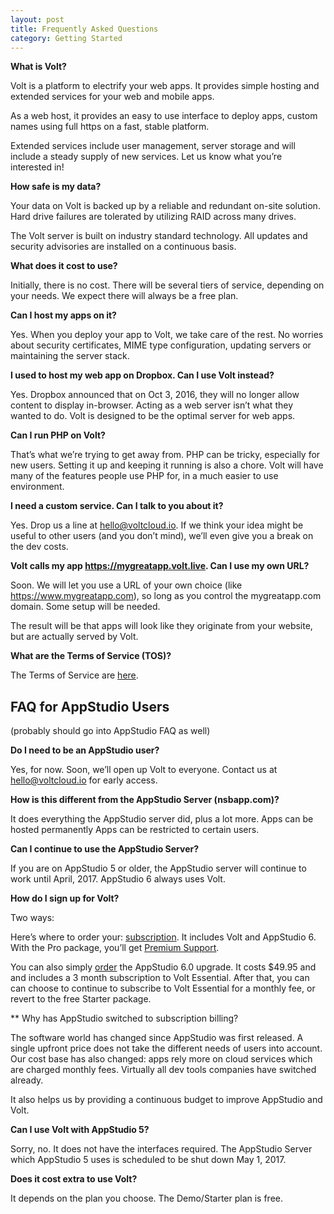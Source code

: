 ```yaml
---
layout: post
title: Frequently Asked Questions
category: Getting Started
---
```


**What is Volt?**

Volt is a platform to electrify your web apps. It provides simple hosting and extended services for your web and mobile apps.

As a web host, it provides an easy to use interface to deploy apps, custom names using full https on a fast, stable platform.

Extended services include user management, server storage and will include a steady supply of new services. Let us know what you’re interested in!

**How safe is my data?**

Your data on Volt is backed up by a reliable and redundant on-site solution. Hard drive failures are tolerated by utilizing RAID across many drives.

The Volt server is built on industry standard technology. All updates and security advisories are installed on a continuous basis.

**What does it cost to use?**

Initially, there is no cost. There will be several tiers of service, depending on your needs. We expect there will always be a free plan.

**Can I host my apps on it?**

Yes. When you deploy your app to Volt, we take care of the rest. No worries about security certificates, MIME type configuration, updating servers or maintaining the server stack. 

**I used to host my web app on Dropbox. Can I use Volt instead?**

Yes. Dropbox announced that on Oct 3, 2016, they will no longer allow content to display in-browser. Acting as a web server isn’t what they wanted to do. Volt is designed to be the optimal server for web apps.

**Can I run PHP on Volt?**

That’s what we’re trying to get away from. PHP can be tricky, especially for new users. Setting it up and keeping it running is also a chore. Volt will have many of the features people use PHP for, in a much easier to use environment.

**I need a custom service. Can I talk to you about it?**

Yes. Drop us a line at hello@voltcloud.io. If we think your idea might be useful to other users (and you don’t mind), we’ll even give you a break on the dev costs.

**Volt calls my app https://mygreatapp.volt.live. Can I use my own URL?**

Soon. We will let you use a URL of your own choice (like https://www.mygreatapp.com), so long as you control the mygreatapp.com domain. Some setup will be needed. 

The result will be that apps will look like they originate from your website, but are actually served by Volt.

**What are the Terms of Service (TOS)?**

The Terms of Service are [here](https://www.nsbasic.com/app/AppStudioTOS.txt).

## FAQ for AppStudio Users

(probably should go into AppStudio FAQ as well)

**Do I need to be an AppStudio user?**

Yes, for now. Soon, we’ll open up Volt to everyone. Contact us at hello@voltcloud.io for early access.

**How is this different from the AppStudio Server (nsbapp.com)?**

It does everything the AppStudio server did, plus a lot more.
Apps can be hosted permanently
Apps can be restricted to certain users.

**Can I continue to use the AppStudio Server?**

If you are on AppStudio 5 or older, the AppStudio server will continue to work until April, 2017.
AppStudio 6 always uses Volt.

**How do I sign up for Volt?**

Two ways:

Here’s where to order your: [subscription](https://www.nsbasic.com/i/Subscription/). It includes Volt and AppStudio 6. With the Pro package, you’ll get [Premium Support](https://www.nsbasic.com/app/support.php/).

You can also simply [order](https://www.nsbasic.com/i/Order/) the AppStudio 6.0 upgrade. It costs $49.95 and and includes a 3 month subscription to Volt Essential. After that, you can can choose to continue to subscribe to Volt Essential for a monthly fee, or revert to the free Starter package.

** Why has AppStudio switched to subscription billing?

The software world has changed since AppStudio was first released. A single upfront price  does not take the different needs of users into account. Our cost base has also changed: apps rely more on cloud services which are charged monthly fees. Virtually all dev tools companies have switched already.

It also helps us by providing a continuous budget to improve AppStudio and Volt.

**Can I use Volt with AppStudio 5?**

Sorry, no. It does not have the interfaces required. The AppStudio Server which AppStudio 5 uses is scheduled to be shut down May 1, 2017.

**Does it cost extra to use Volt?**

It depends on the plan you choose. The Demo/Starter plan is free.
